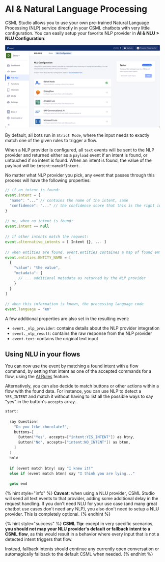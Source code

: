 # AI & Natural Language Processing

CSML Studio allows you to use your own pre-trained Natural Language Processing \(NLP\) service directly in your CSML chatbots with very little configuration. You can easily setup your favorite NLP provider in **AI & NLU &gt; NLU Configuration**:

![](../../../.gitbook/assets/image%20%2879%29.png)

By default, all bots run in `Strict Mode`, where the input needs to exactly match one of the given rules to trigger a flow.

When a NLP provider is configured, all `text` events will be sent to the NLP provider and returned either as a `payload` event if an intent is found, or untouched if no intent is found. When an intent is found, the value of the payload will be `intent:nameOfIntent`.

No matter what NLP provider you pick, any event that passes through this process will have the following properties:

```javascript
// if an intent is found:
event.intent = {
  "name": "..." // contains the name of the intent, same
  "confidence": "..." // the confidence score that this is the right intent
}

// or, when no intent is found:
event.intent == null

// if other intents match the request:
event.alternative_intents = [ Intent {}, ... ]

// when entities are found, event.entities containes a map of found entities
event.entities.ENTITY_NAME = [
  {
    "value": "the value",
    "metadata": {
      // ... additional metadata as returned by the NLP provider
    }
  }
]

// when this information is known, the processing language code
event.language = "en"
```

A few additional properties are also set in the resulting event:

* `event._nlp_provider`: contains details about the NLP provider integration
* `event._nlp_result`: contains the raw response from the NLP provider
* `event.text`: contains the original text input

## Using NLU in your flows

You can now use the event by matching a found intent with a flow command, by setting that intent as one of the accepted commands for a flow, using the [AI Rules](ai-rules.md) feature.

Alternatively, you can also decide to match buttons or other actions within a flow with the found data. For instance, you can use NLP to detect a `YES_INTENT`  and match it without having to list all the possible ways to say "yes" in the button's `accepts` array.

```cpp
start:

  say Question(
    "Do you like chocolate?",
    buttons=[
      Button("Yes", accepts=["intent:YES_INTENT"]) as btny,
      Button("No", accepts=["intent:NO_INTENT"]) as btnn,
    ]
  )
  hold
  
  if (event match btny) say "I knew it!"
  else if (event match btnn) say "I think you are lying..."
  
  goto end
```

{% hint style="info" %}
**Caveat**: when using a NLU provider, CSML Studio will send all text events to that provider, adding some additional delay in the request handling. If you don't need NLU for your use case \(and many great chatbot use cases don't need any NLP\), you also don't need to setup a NLU provider. This is completely optional.
{% endhint %}

{% hint style="success" %}
**CSML Tip**: except in very specific scenarios, **you should not map your NLU provider's default or fallback intent to a CSML flow**, as this would result in a behavior where every input that is not a detected intent triggers that flow.   
  
Instead, fallback intents should continue any currently open conversation or automagically fallback to the default CSML when needed.
{% endhint %}

